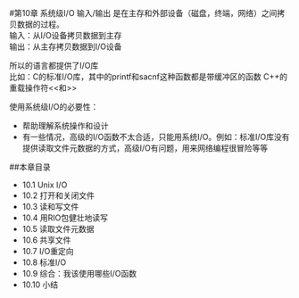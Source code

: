 #第10章 系统级I/O
输入/输出 是在主存和外部设备（磁盘，终端，网络）之间拷贝数据的过程。  
输入：从I/O设备拷贝数据到主存  
输出：从主存拷贝数据到I/O设备

所以的语言都提供了I/O库  
比如：C的标准I/O库，其中的printf和sacnf这种函数都是带缓冲区的函数
      C++的重载操作符<<和>>  

使用系统级I/O的必要性：  
- 帮助理解系统操作和设计
- 有一些情况，高级的I/O函数不太合适，只能用系统I/O。例如：标准I/O库没有提供读取文件元数据的方式，高级I/O有问题，用来网络编程很冒险等等  
  

##本章目录
- 10.1 Unix I/O
- 10.2 打开和关闭文件
- 10.3 读和写文件
- 10.4 用RIO包健壮地读写
- 10.5 读取文件元数据
- 10.6 共享文件
- 10.7 I/O重定向
- 10.8 标准I/O
- 10.9 综合：我该使用哪些I/O函数
- 10.10 小结

